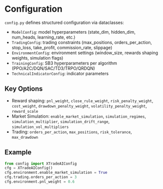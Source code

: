 # Configuration

`config.py` defines structured configuration via dataclasses:
- `ModelConfig`: model hyperparameters (state_dim, hidden_dim, num_heads, learning_rate, etc.)
- `TradingConfig`: trading constraints (max_positions, orders_per_action, stop_loss, take_profit, commission_rate, slippage)
- `EnvironmentConfig`: environment settings (window_size, rewards shaping weights, simulation flags)
- `TrainingConfig`: SB3 hyperparameters per algorithm (PPO/A2C/DQN/SAC/TD3/TRPO/QRDQN)
- `TechnicalIndicatorConfig`: indicator parameters

## Key Options
- Reward shaping: `pnl_weight`, `close_rule_weight`, `risk_penalty_weight`, `cost_weight`, `drawdown_penalty_weight`, `volatility_penalty_weight`, `reward_scale`
- Market Simulation: `enable_market_simulation`, `simulation_regimes`, `simulation_multiplier`, `simulation_drift_range`, `simulation_vol_multipliers`
- Trading: `orders_per_action`, `max_positions`, `risk_tolerance`, `max_drawdown`

## Example
```python
from config import XTradeAIConfig
cfg = XTradeAIConfig()
cfg.environment.enable_market_simulation = True
cfg.trading.orders_per_action = 3
cfg.environment.pnl_weight = 0.6
```
